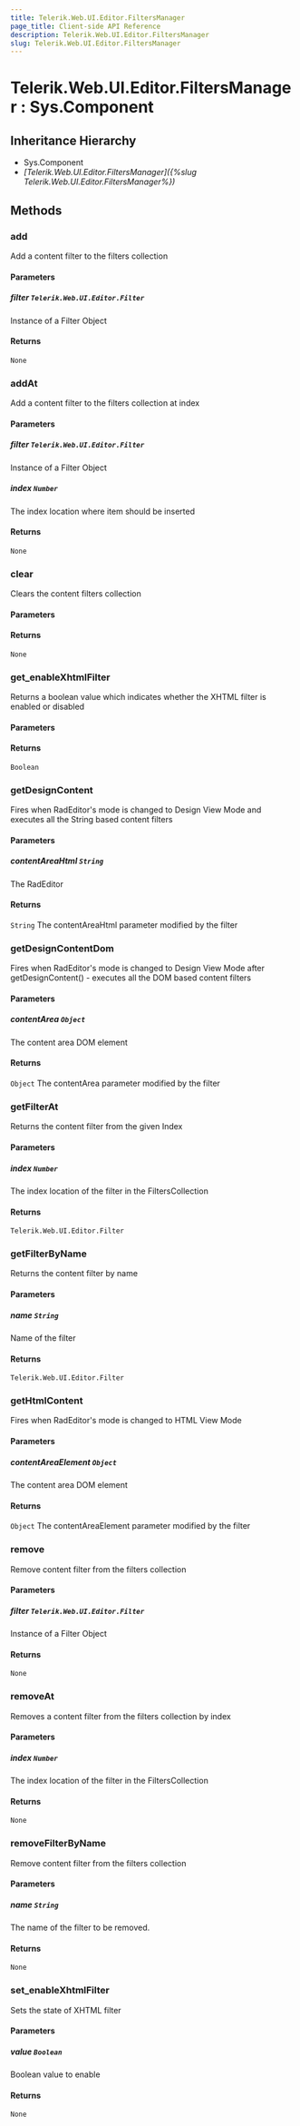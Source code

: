 ```yaml
---
title: Telerik.Web.UI.Editor.FiltersManager
page_title: Client-side API Reference
description: Telerik.Web.UI.Editor.FiltersManager
slug: Telerik.Web.UI.Editor.FiltersManager
---
```


# Telerik.Web.UI.Editor.FiltersManager : Sys.Component 

## Inheritance Hierarchy

* Sys.Component
* *[Telerik.Web.UI.Editor.FiltersManager]({%slug Telerik.Web.UI.Editor.FiltersManager%})*


## Methods

### add

Add a content filter to the filters collection

#### Parameters

##### filter `Telerik.Web.UI.Editor.Filter`

Instance of a Filter Object

#### Returns

`None` 

### addAt

Add a content filter to the filters collection at index

#### Parameters

##### filter `Telerik.Web.UI.Editor.Filter`

Instance of a Filter Object

##### index `Number`

The index location where item should be inserted

#### Returns

`None` 

### clear

Clears the content filters collection

#### Parameters

#### Returns

`None` 

### get_enableXhtmlFilter

Returns a boolean value which indicates whether the XHTML filter is enabled or disabled

#### Parameters

#### Returns

`Boolean` 

### getDesignContent

Fires when RadEditor's mode is changed to Design View Mode and executes all the String based content filters

#### Parameters

##### contentAreaHtml `String`

The RadEditor

#### Returns

`String` The contentAreaHtml parameter modified by the filter

### getDesignContentDom

Fires when RadEditor's mode is changed to Design View Mode after getDesignContent() - executes all the DOM based content filters

#### Parameters

##### contentArea `Object`

The content area DOM element

#### Returns

`Object` The contentArea parameter modified by the filter

### getFilterAt

Returns the content filter from the given Index

#### Parameters

##### index `Number`

The index location of the filter in the FiltersCollection

#### Returns

`Telerik.Web.UI.Editor.Filter` 

### getFilterByName

Returns the content filter by name

#### Parameters

##### name `String`

Name of the filter

#### Returns

`Telerik.Web.UI.Editor.Filter` 

### getHtmlContent

Fires when RadEditor's mode is changed to HTML View Mode

#### Parameters

##### contentAreaElement `Object`

The content area DOM element

#### Returns

`Object` The contentAreaElement parameter modified by the filter

### remove

Remove content filter from the filters collection

#### Parameters

##### filter `Telerik.Web.UI.Editor.Filter`

Instance of a Filter Object

#### Returns

`None` 

### removeAt

Removes a content filter from the filters collection by index

#### Parameters

##### index `Number`

The index location of the filter in the FiltersCollection

#### Returns

`None` 

### removeFilterByName

Remove content filter from the filters collection

#### Parameters

##### name `String`

The name of the filter to be removed.

#### Returns

`None` 

### set_enableXhtmlFilter

Sets the state of XHTML filter

#### Parameters

##### value `Boolean`

Boolean value to enable

#### Returns

`None` 



